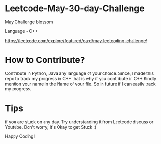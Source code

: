 # Leetcode-May-30-day-Challenge



May Challenge blossom

Language - C++

https://leetcode.com/explore/featured/card/may-leetcoding-challenge/


# How to Contribute?

Contribute in Python, Java any language of your choice.
Since, I made this repo to track my progress in C++ that is why if you contribute in C++ Kindly mention your name in the Name of your file.
So in future if I can easily track my progress.

# Tips

if you are stuck on any day, Try understanding it from Leetcode discuss or Youtube.
Don't worry, it's Okay to get Stuck :)

Happy Coding!
